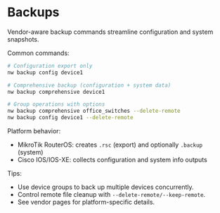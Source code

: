 # Backups

Vendor-aware backup commands streamline configuration and system snapshots.

Common commands:

```bash
# Configuration export only
nw backup config device1

# Comprehensive backup (configuration + system data)
nw backup comprehensive device1

# Group operations with options
nw backup comprehensive office_switches --delete-remote
nw backup config device1 --delete-remote
```

Platform behavior:
- MikroTik RouterOS: creates `.rsc` (export) and optionally `.backup` (system)
- Cisco IOS/IOS-XE: collects configuration and system info outputs

Tips:

- Use device groups to back up multiple devices concurrently.
- Control remote file cleanup with `--delete-remote/--keep-remote`.
- See vendor pages for platform-specific details.
